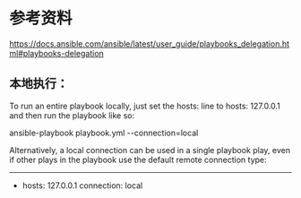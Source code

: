 # 参考资料 
https://docs.ansible.com/ansible/latest/user_guide/playbooks_delegation.html#playbooks-delegation

## 本地执行：
To run an entire playbook locally, just set the hosts: line to hosts: 127.0.0.1 and then run the playbook like so:

ansible-playbook playbook.yml --connection=local

Alternatively, a local connection can be used in a single playbook play, even if other plays in the playbook use the default remote connection type:

---
- hosts: 127.0.0.1
  connection: local